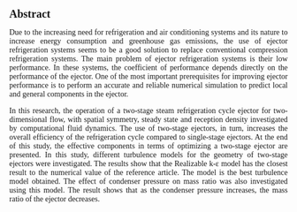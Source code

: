 <html lang="en">
<head>
  <link rel="stylesheet" href="CSS/app.css">
  <style>
.p1 {
  font-family: "Times New Roman", Times, serif;
}

.p2 {
  font-family: Arial, Helvetica, sans-serif;
}

.p3 {
  font-family: "Lucida Console", "Courier New", monospace;
}
</style>
  
  
  <style>
.button {
  border: none;
  color: white;
  padding: 15px 32px;
  text-align: center;
  text-decoration: none;
  display: inline-block;
  font-size: 16px;
  margin: 2px 2px;
  cursor: pointer;
}

.button1 {background-color: #dc143c;} /* Green */
.button2 {background-color: #008CBA;} /* Blue */
</style>
  
</head>
<body>
   <h1 class="p1" style="font-size:20px"><b>Abstract</b></h1>
  
 
 
  <p class="p1" align="justify">Due to the increasing need for refrigeration and air conditioning systems and its nature to increase energy consumption and greenhouse gas emissions, the use of ejector refrigeration systems seems to be a good solution to replace conventional compression refrigeration systems. The main problem of ejector refrigeration systems is their low performance. In these systems, the coefficient of performance depends directly on the performance of the ejector. One of the most important prerequisites for improving ejector performance is to perform an accurate and reliable numerical simulation to predict local and general components in the ejector.</p>
 <p class="p1" align="justify">In this research, the operation of a two-stage steam refrigeration cycle ejector for two-dimensional flow, with spatial symmetry, steady state and reception density investigated by computational fluid dynamics. The use of two-stage ejectors, in turn, increases the overall efficiency of the refrigeration cycle compared to single-stage ejectors. At the end of this study, the effective components in terms of optimizing a two-stage ejector are presented. In this study, different turbulence models for the geometry of two-stage ejectors were investigated. The results show that the Realizable k-ε model has the closest result to the numerical value of the reference article. The model is the best turbulence model obtained. The effect of condenser pressure on mass ratio was also investigated using this model. The result shows that as the condenser pressure increases, the mass ratio of the ejector decreases.</p>
 </p>
  <P> </P>
  
 
  </body>
</html>
